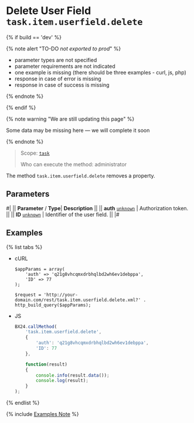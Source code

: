 # Delete User Field `task.item.userfield.delete`

{% if build == 'dev' %}

{% note alert "TO-DO _not exported to prod_" %}

- parameter types are not specified
- parameter requirements are not indicated
- one example is missing (there should be three examples - curl, js, php)
- response in case of error is missing
- response in case of success is missing

{% endnote %}

{% endif %}

{% note warning "We are still updating this page" %}

Some data may be missing here — we will complete it soon

{% endnote %}

> Scope: [`task`](../../scopes/permissions.md)
>
> Who can execute the method: administrator

The method `task.item.userfield.delete` removes a property.

## Parameters

#|
||  **Parameter** / **Type**| **Description** ||
|| **auth**
[`unknown`](../../data-types.md) | Authorization token. ||
|| **ID**
[`unknown`](../../data-types.md) | Identifier of the user field. ||
|#

## Examples

{% list tabs %}

- cURL

    ```http
    $appParams = array(
        'auth' => 'q21g8vhcqmxdrbhqlbd2wh6ev1debppa',
        'ID' => 77
    );
    ```

    ```http
    $request = 'http://your-domain.com/rest/task.item.userfield.delete.xml?' . http_build_query($appParams);
    ```

- JS

    ```js
    BX24.callMethod(
        'task.item.userfield.delete',
        {
            'auth': 'q21g8vhcqmxdrbhqlbd2wh6ev1debppa',
            'ID': 77
        },
    
        function(result)
        {
            console.info(result.data());
            console.log(result);
        }
    );
    ```

{% endlist %}

{% include [Examples Note](../../../_includes/examples.md) %}
